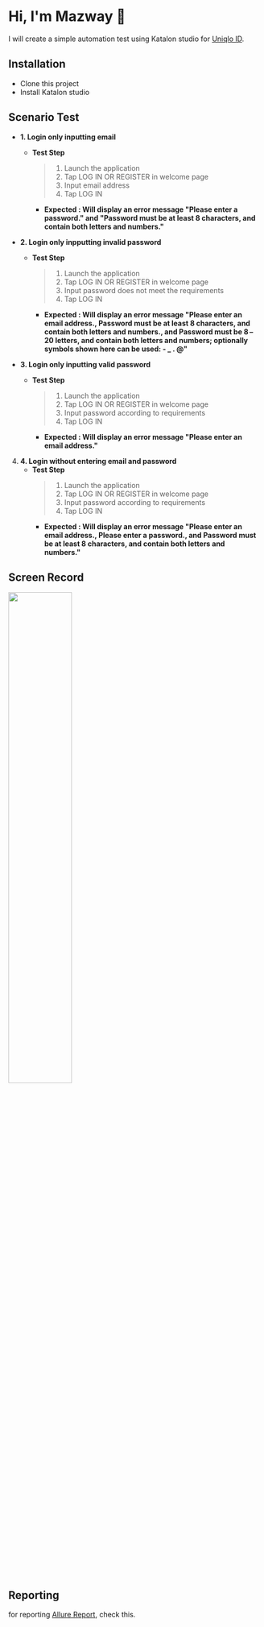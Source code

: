 # Hi, I'm Mazway 👋

I will create a simple automation test using Katalon studio for [Uniqlo ID](https://play.google.com/store/apps/details?id=com.uniqlo.id.catalogue&hl=in&gl=US).

## Installation

- Clone this project
- Install Katalon studio

## Scenario Test

 - **1. Login only inputting email**
	- **Test Step**
	   >1. Launch the application
	   >2. Tap LOG IN OR REGISTER in welcome page
	   >3. Input email address
	   >4. Tap LOG IN
	  - **Expected : Will display an error message "Please enter a password." and "Password must be at least 8 characters, and contain both letters and numbers."**
   

- **2. Login only inpputting invalid password**
	- **Test Step**
	   >1. Launch the application
	   >2. Tap LOG IN OR REGISTER in welcome page
	   >3. Input password does not meet the requirements 
	   >4. Tap LOG IN
      - **Expected : Will display an error message "Please enter an email address., Password must be at least 8 characters, and contain both letters and numbers., and Password must be 8 – 20 letters, and contain both letters and numbers; optionally symbols shown here can be used: - _ . @"**

- **3. Login only inputting valid password**
	- **Test Step**
	   >1. Launch the application
	   >2. Tap LOG IN OR REGISTER in welcome page
	   >3. Input password according to requirements
	   >4. Tap LOG IN
	  - **Expected : Will display an error message "Please enter an email address."**

 4. **4. Login without entering email and password**
	- **Test Step**
	   >1. Launch the application
	   >2. Tap LOG IN OR REGISTER in welcome page
	   >3. Input password according to requirements
	   >4. Tap LOG IN
	  - **Expected : Will display an error message "Please enter an email address., Please enter a password., and Password must be at least 8 characters, and contain both letters and numbers."**

## Screen Record
<img src="https://user-images.githubusercontent.com/42727156/227218971-49909bea-ae57-4c44-b7f7-d68aab03a8c8.mp4" width="50%">



## Reporting

for reporting [Allure Report](https://swaglabs.netlify.app/#), check this.
